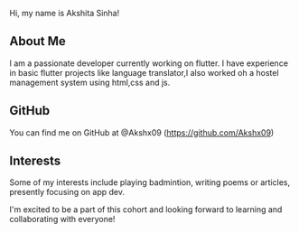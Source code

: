 Hi, my name is Akshita Sinha!

## About Me
I am a passionate developer currently working on flutter. I have experience in basic flutter projects like language translator,I also worked oh a hostel management system using html,css and js.

## GitHub
You can find me on GitHub at @Akshx09 (https://github.com/Akshx09)

## Interests
Some of my interests include playing badmintion, writing poems or articles, presently focusing on app dev.

I'm excited to be a part of this cohort and looking forward to learning and collaborating with everyone!